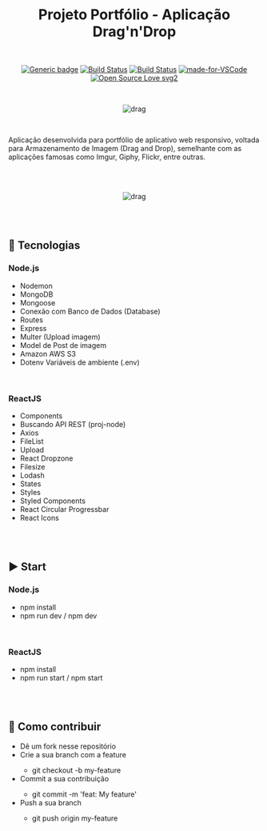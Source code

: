 <div align="center"> 

# Projeto Portfólio - Aplicação Drag'n'Drop

</div>

<br>

<div align="center">

[![Generic badge](https://img.shields.io/badge/Made%20by-Renan%20Borba-purple.svg)](https://shields.io/) [![Build Status](https://img.shields.io/github/stars/RenanBorba/drag-n-drop.svg)](https://github.com/RenanBorba/drag-n-drop) [![Build Status](https://img.shields.io/github/forks/RenanBorba/drag-n-drop.svg)](https://github.com/RenanBorba/drag-n-drop) [![made-for-VSCode](https://img.shields.io/badge/Made%20for-VSCode-1f425f.svg)](https://code.visualstudio.com/) [![Open Source Love svg2](https://badges.frapsoft.com/os/v2/open-source.svg?v=103)](https://github.com/ellerbrock/open-source-badges/)

<br>

![drag](https://github.com/RenanBorba/drag-n-drop/assets/48495838/d5c9b964-c049-4c44-a022-787c6578a44d)

</div>

<br>

Aplicação desenvolvida para portfólio de aplicativo web responsivo, voltada para Armazenamento de Imagem (Drag and Drop), semelhante com as aplicações famosas como Imgur, Giphy, Flickr, entre outras.

<br><br>

<div align="center">

![drag](https://user-images.githubusercontent.com/48495838/84695356-176ca880-af21-11ea-85e4-a8f350232233.png)

</div>

<br><br>
 
## :rocket: Tecnologias
### Node.js
<ul>
  <li>Nodemon</li>
  <li>MongoDB</li>
  <li>Mongoose</li>
  <li>Conexão com Banco de Dados (Database)</li>
  <li>Routes</li>
  <li>Express</li>
  <li>Multer (Upload imagem)</li>
  <li>Model de Post de imagem</li>
  <li>Amazon AWS S3</li>
  <li>Dotenv Variáveis de ambiente (.env)</li>
</ul>
<br>

### ReactJS
<ul>
  <li>Components</li>
  <li>Buscando API REST (proj-node)</li>
  <li>Axios</li>
  <li>FileList</li>
  <li>Upload</li>
  <li>React Dropzone</li>
  <li>Filesize</li>
  <li>Lodash</li>
  <li>States</li>
  <li>Styles</li>
  <li>Styled Components</li>
  <li>React Circular Progressbar</li>
  <li>React Icons</li>
</ul>

<br><br>

## :arrow_forward: Start
### Node.js
<ul>
  <li>npm install</li>
  <li>npm run dev / npm dev</li>
</ul>

<br>

### ReactJS
<ul>
  <li>npm install</li>
  <li>npm run start / npm start</li>
</ul>

<br><br>

## :punch: Como contribuir
<ul>
  <li>Dê um fork nesse repositório</li>
  <li>Crie a sua branch com a feature</li>
    <ul>
      <li>git checkout -b my-feature</li>
    </ul>
  <li>Commit a sua contribuição</li>
    <ul>
      <li>git commit -m 'feat: My feature'</li>
    </ul>
  <li>Push a sua branch</li>
    <ul>
      <li>git push origin my-feature</li>
    </ul>
</ul>
